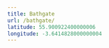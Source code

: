 ```yaml
---
title: Bathgate
url: /bathgate/
latitude: 55.900922400000006
longitude: -3.6414828000000004
---
```

